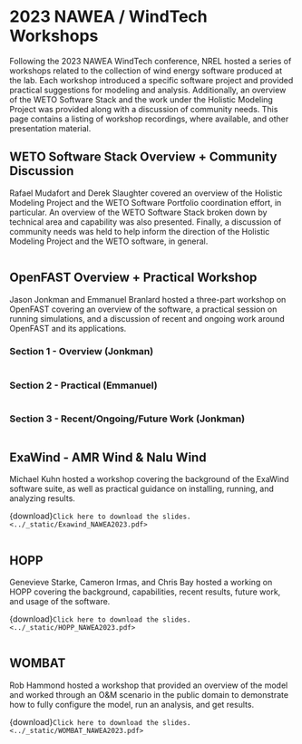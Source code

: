 # 2023 NAWEA / WindTech Workshops

Following the 2023 NAWEA WindTech conference, NREL hosted a series of workshops related to the
collection of wind energy software produced at the lab.
Each workshop introduced a specific software project and provided practical suggestions
for modeling and analysis.
Additionally, an overview of the WETO Software Stack and the work under the Holistic Modeling
Project was provided along with a discussion of community needs.
This page contains a listing of workshop recordings, where available, and other presentation
material.

## WETO Software Stack Overview + Community Discussion

Rafael Mudafort and Derek Slaughter covered an overview of the Holistic Modeling Project and 
the WETO Software Portfolio coordination effort, in particular.
An overview of the WETO Software Stack broken down by
technical area and capability was also presented. Finally, a discussion of community needs
was held to help inform the direction of the Holistic Modeling Project and the WETO software,
in general.

```{youtube} _RBIK_csy0w
```

## OpenFAST Overview + Practical Workshop

Jason Jonkman and Emmanuel Branlard hosted a three-part workshop on OpenFAST covering an overview
of the software, a practical session on running simulations, and a discussion of recent and ongoing
work around OpenFAST and its applications.

### Section 1 - Overview (Jonkman)
```{youtube} 5Cv2wZ-8jr8
```

### Section 2 - Practical (Emmanuel)
```{youtube} LKCjpU_88UI
```

### Section 3 - Recent/Ongoing/Future Work (Jonkman)
```{youtube} ZSkaP9CzqgA
```

## ExaWind - AMR Wind & Nalu Wind

Michael Kuhn hosted a workshop covering the background of the ExaWind software
suite, as well as practical guidance on installing, running, and analyzing results.

{download}`Click here to download the slides.<../_static/Exawind_NAWEA2023.pdf>`

```{pdf-include} ../_static/Exawind_NAWEA2023.pdf
```

## HOPP

Genevieve Starke, Cameron Irmas, and Chris Bay hosted a working on HOPP covering the background,
capabilities, recent results, future work, and usage of the software.

{download}`Click here to download the slides.<../_static/HOPP_NAWEA2023.pdf>`

```{pdf-include} ../_static/HOPP_NAWEA2023.pdf
```

## WOMBAT

Rob Hammond hosted a workshop that provided an overview of the model and worked through an O&M
scenario in the public domain to demonstrate how to fully configure the model, run an analysis, and
get results.

{download}`Click here to download the slides.<../_static/WOMBAT_NAWEA2023.pdf>`

```{pdf-include} ../_static/WOMBAT_NAWEA2023.pdf
```
